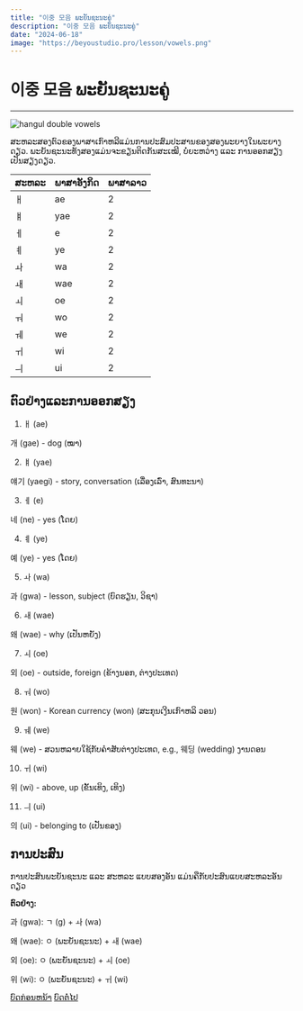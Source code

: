 ```yaml
---
title: "이중 모음 ພະຍັນຊະນະຄູ່"
description: "이중 모음 ພະຍັນຊະນະຄູ່"
date: "2024-06-18"
image: "https://beyoustudio.pro/lesson/vowels.png"
---
```


# 이중 모음 ພະຍັນຊະນະຄູ່

---

![hangul double vowels](/lesson/vowels.png)

ສະຫລະສອງຕົວຂອງພາສາເກົາຫລີແມ່ນການປະສົມປະສານຂອງສອງພະຍາງໃນພະຍາງດຽວ. ພະຍັນຊະນະທັງສອງແມ່ນຈະຂຽນຕິດກັນສະເໝີ, ບໍ່ຍະຫວ່າງ ແລະ ການອອກສຽງເປັນສຽງດຽວ.

| ສະຫລະ | ພາສາອັງກິດ | ພາສາລາວ |
| ----- | ---------- | ------- |
| ㅐ    | ae         | 2       |
| ㅒ    | yae        | 2       |
| ㅔ    | e          | 2       |
| ㅖ    | ye         | 2       |
| ㅘ    | wa         | 2       |
| ㅙ    | wae        | 2       |
| ㅚ    | oe         | 2       |
| ㅝ    | wo         | 2       |
| ㅞ    | we         | 2       |
| ㅟ    | wi         | 2       |
| ㅢ    | ui         | 2       |

## ຕົວຢ່າງແລະການອອກສຽງ

1. ㅐ (ae)

개 (gae) - dog (ໝາ)

2. ㅒ (yae)

얘기 (yaegi) - story, conversation (ເລື່ອງເລົ່າ, ສົນທະນາ)

3. ㅔ (e)

네 (ne) - yes (ໂດຍ)

4. ㅖ (ye)

예 (ye) - yes (ໂດຍ)

5. ㅘ (wa)

과 (gwa) - lesson, subject (ບົດຮຽນ, ວິຊາ)

6. ㅙ (wae)

왜 (wae) - why (ເປັນຫຍັງ)

7. ㅚ (oe)

외 (oe) - outside, foreign (ຂ້າງນອກ, ຕ່າງປະເທດ)

8. ㅝ (wo)

원 (won) - Korean currency (won) (ສະກຸນເງີນເກົາຫລິ ວອນ)

9. ㅞ (we)

웨 (we) - ສວນຫລາຍໃຊ້ກັບຄຳສັບຕ່າງປະເທດ, e.g., 웨딩 (wedding) ງານດອນ

10. ㅟ (wi)

위 (wi) - above, up (ຂັ້ນເທິງ, ເທິງ)

11. ㅢ (ui)

의 (ui) - belonging to (ເປັນຂອງ)

## ການປະສົນ

ການປະສົນພະຍັນຊະນະ ແລະ ສະຫລະ ແບບສອງອັນ ແມ່ນຄືກັບປະສົນແບບສະຫລະອັນດຽວ

**ຕົວຢ່າງ:**

과 (gwa): ㄱ (g) + ㅘ (wa)

왜 (wae): ㅇ (ພະຍັນຊະນະ) + ㅙ (wae)

외 (oe): ㅇ (ພະຍັນຊະນະ) + ㅚ (oe)

위 (wi): ㅇ (ພະຍັນຊະນະ) + ㅟ (wi)

<div class="flex justify-between">
<a href="/beginner/hangul-alphabet/" class="bg-blue-500 hover:bg-blue-600 px-12 py-2 mt-6 my-2 rounded text-white">ບົດກ່ອນຫນ້າ</a>
<a href="/beginner/basic-grammar/" class="bg-blue-500 hover:bg-blue-600 px-12 py-2 mt-6 my-2 rounded text-white">ບົດຕໍ່ໄປ</a>
</div>
